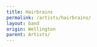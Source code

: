 ```yaml
---
title: Hairbrains
permalink: /artists/hairbrains/
layout: band
origin: Wellington
parent: Artists/
---
```


